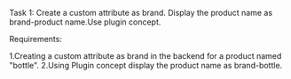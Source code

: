 Task 1: Create a custom attribute as brand. Display the product name as brand-product name.Use plugin concept.

Requirements:

1.Creating a custom attribute as brand in the backend for a product named "bottle".
2.Using Plugin concept display the product name as brand-bottle.
